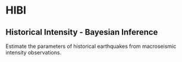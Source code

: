 # HIBI
## Historical Intensity - Bayesian Inference

Estimate the parameters of historical earthquakes from macroseismic intensity observations.
